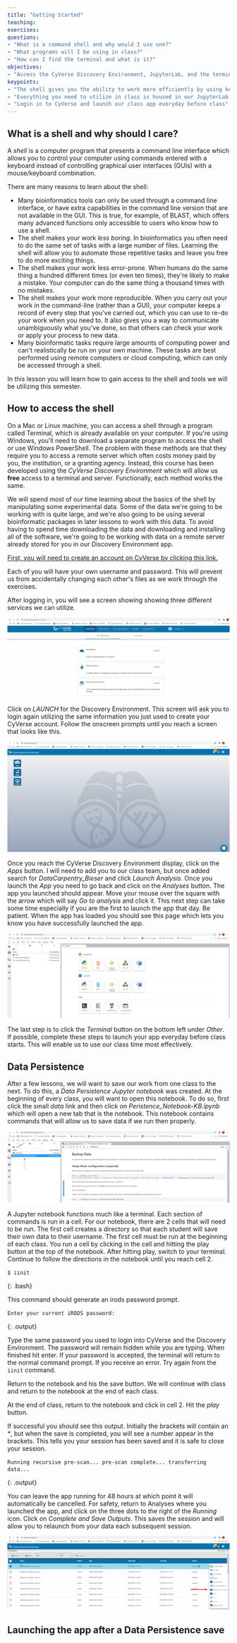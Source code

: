```yaml
---
title: "Getting Started"
teaching:
exercises:
questions:
- "What is a command shell and why would I use one?"
- "What programs will I be using in class?"
- "How can I find the terminal and what is it?"
objectives:
- "Access the CyVerse Discovery Environment, JupyterLab, and the terminal"
keypoints:
- "The shell gives you the ability to work more efficiently by using keyboard commands rather than a GUI."
- "Everything you need to utilize in class is housed in our JupyterLab app"
- "Login in to CyVerse and launch our class app everyday before class"
---
```


## What is a shell and why should I care?

A *shell* is a computer program that presents a command line interface
which allows you to control your computer using commands entered
with a keyboard instead of controlling graphical user interfaces
(GUIs) with a mouse/keyboard combination.

There are many reasons to learn about the shell:

* Many bioinformatics tools can only be used through a command line interface, or
have extra capabilities in the command line version that are not available in the GUI.
This is true, for example, of BLAST, which offers many advanced functions only accessible
to users who know how to use a shell.
* The shell makes your work _less boring_. In bioinformatics you often need to do
the same set of tasks with a large number of files. Learning the shell will allow you to
automate those repetitive tasks and leave you free to do more exciting things.
* The shell makes your work less error-prone. When humans do the same thing a hundred different times
(or even ten times), they're likely to make a mistake. Your computer can do the same thing a thousand times
with no mistakes.
* The shell makes your work more reproducible. When you carry out your work in the command-line
(rather than a GUI), your computer keeps a record of every step that you've carried out, which you can use
to re-do your work when you need to. It also gives you a way to communicate unambiguously what you've done,
so that others can check your work or apply your process to new data.
* Many bioinformatic tasks require large amounts of computing power and can't realistically be run on your
own machine. These tasks are best performed using remote computers or cloud computing, which can only be accessed
through a shell.

In this lesson you will learn how to gain access to the shell and tools we will be utilizing this semester.

## How to access the shell

On a Mac or Linux machine, you can access a shell through a program called Terminal, which is already available
on your computer. If you're using Windows, you'll need to download a separate program to access the shell or use Windows PowerShell. The problem with these methods are that they require you to access a remote server which often costs money paid by you, the institution, or a granting agency. Instead, this course has been developed using the _CyVerse Discovery Environment_ which will allow us **free** access to a terminal and server. Functionally, each method works the same.

We will spend most of our time learning about the basics of the shell
by manipulating some experimental data. Some of the data we're going to be working with is quite large, and
we're also going to be using several bioinformatic packages in later
lessons to work with this data. To avoid having to spend time
downloading the data and downloading and installing all of the software,
we're going to be working with data on a remote server already stored for you in our Discovery Environment app.

[First, you will need to create an account on CyVerse by clicking this link.](https://cyverse.org/)

Each of you will have your own username and password. This will
prevent us from accidentally changing each other's files as we work through the
exercises.

After logging in, you will see a screen showing showing three different services we can utilize.

![Image of CyVerse User Portal](../img/cyverseoptions.png)

Click on _LAUNCH_ for the Discovery Environment. This screen will ask you to login again utilizing the same information you just used to create your CyVerse account. Follow the onscreen prompts until you reach a screen that looks like this.

![Image of Discovery Environment Entry page](../img/deentry.png)

Once you reach the CyVerse Discovery Environment display, click on the _Apps_ button. I will need to add you to our class team, but once added search for _DataCarpentry_Bieser_ and click _Launch Analysis_. Once you launch the _App_ you need to go back and click on the _Analyses_ button. The app you launched should appear. Move your mouse over the square with the arrow which will say _Go to analysis_ and click it. This next step can take some time especially if you are the first to launch the app that day. Be patient. When the app has loaded you should see this page which lets you know you have successfully launched the app.

![Image of JupyterLab Entry page](../img/jupyterentry.png)

The last step is to click the _Terminal_ button on the bottom left under _Other_. If possible, complete these steps to launch your app everyday before class starts. This will enable us to use our class time most effectively.

## Data Persistence

After a few lessons, we will want to save our work from one class to the next. To do this, a _Data Persistence Jupyter notebook_ was created. At the beginning of every class, you will want to open this notebook. To do so, first click the small _data_ link and then click on _Peristence_Notebook-KB.ipynb_ which will open a new tab that is the notebook. This notebook contains commands that will allow us to save data if we run then properly.

![Image of Data Persistence Jupyter Notebook](../img/datapersistence.png)

A Jupyter notebook functions much like a terminal. Each section of commands is run in a cell. For our notebook, there are 2 cells that will need to be run. The first cell creates a directory so that each student will save their own data to their username. The first cell must be run at the beginning of each class. You run a cell by clicking in the cell and hitting the play button at the top of the notebook. After hitting play, switch to your terminal. Continue to follow the directions in the notebook until you reach cell 2.

~~~
$ iinit
~~~
{: .bash}

This command should generate an irods password prompt.

~~~
Enter your current iRODS password:
~~~
{: .output}

Type the same password you used to login into CyVerse and the Discovery Environment. The password will remain hidden while you are typing. When finished hit enter. If your password is accepted, the terminal will return to the normal command prompt. If you receive an error. Try again from the `iinit` command.

Return to the notebook and his the save button. We will continue with class and return to the notebook at the end of each class.

At the end of class, return to the notebook and click in cell 2. Hit the _play_ button.

If successful you should see this output. Initially the brackets will contain an _*_, but when the save is completed, you will see a number appear in the brackets. This tells you your session has been saved and it is safe to close your session.

~~~
Running recursive pre-scan... pre-scan complete... transferring data...
~~~
{: .output}

You can leave the app running for 48 hours at which point it will automatically be cancelled. For safety, return to Analyses where you launched the app, and click on the three dots to the right of the _Running_ icon. Click on _Complete and Save Outputs_. This saves the session and will allow you to relaunch from your data each subsequent session.

![Image of saving session after class](../img/closesession.png)

## Launching the app after a Data Persistence save
